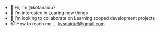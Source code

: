 - 👋 Hi, I’m @kotanaidu7
- 👀 I’m interested in Learing new things
- 💞️ I’m looking to collaborate on Learning scoped development projects
- 📫 How to reach me ... kvsnaidu6@gmail.com 

<!---
kotanaidu7/kotanaidu7 is a ✨ special ✨ repository because its `README.md` (this file) appears on your GitHub profile.
You can click the Preview link to take a look at your changes.
--->
